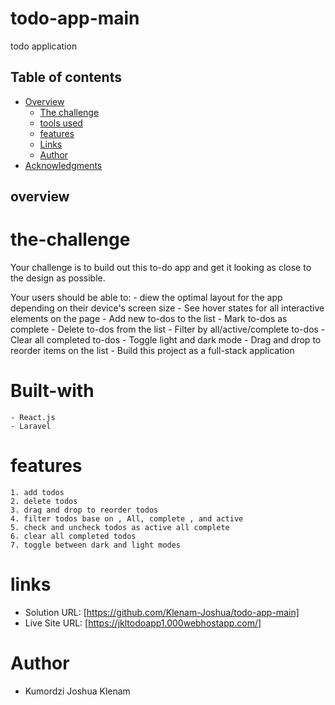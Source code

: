 # todo-app-main
todo application 





## Table of contents

- [Overview](#overview)
  - [The challenge](#the-challenge)
  - [tools used](#Built-with)
  - [features](#features)
  - [Links](#links)
  - [Author](#author)
- [Acknowledgments](#acknowledgments)




## overview

   # the-challenge
   Your challenge is to build out this to-do app and get it looking as close to the design as
   possible.
   
   Your users should be able to:
    - diew the optimal layout for the app depending on their device's screen size
    - See hover states for all interactive elements on the page
    - Add new to-dos to the list
    - Mark to-dos as complete
    - Delete to-dos from the list
    - Filter by all/active/complete to-dos
    - Clear all completed to-dos
    - Toggle light and dark mode
    - Drag and drop to reorder items on the list
    - Build this project as a full-stack application
      


   # Built-with
    - React.js
    - Laravel

       

  # features
    1. add todos 
    2. delete todos
    3. drag and drop to reorder todos
    4. filter todos base on , All, complete , and active
    5. check and uncheck todos as active all complete
    6. clear all completed todos
    7. toggle between dark and light modes



   # links

   - Solution URL: [https://github.com/Klenam-Joshua/todo-app-main]
   - Live Site URL: [https://jkltodoapp1.000webhostapp.com/]




  # Author 
  - Kumordzi Joshua Klenam
